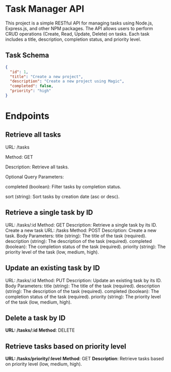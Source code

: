 # Task Manager API

This project is a simple RESTful API for managing tasks using Node.js, Express.js, and other NPM packages. The API allows users to perform CRUD operations (Create, Read, Update, Delete) on tasks. Each task includes a title, description, completion status, and priority level.

## Task Schema

```json
{
  "id": 1,
  "title": "Create a new project",
  "description": "Create a new project using Magic",
  "completed": false,
  "priority": "high"
}

```

# Endpoints
## Retrieve all tasks
URL: /tasks

Method: GET

Description: Retrieve all tasks.

Optional Query Parameters:

completed (boolean): Filter tasks by completion status.

sort (string): Sort tasks by creation date (asc or desc).



## Retrieve a single task by ID

URL: /tasks/:id
Method: GET
Description: Retrieve a single task by its ID.
Create a new task
URL: /tasks
Method: POST
Description: Create a new task.
Body Parameters:
title (string): The title of the task (required).
description (string): The description of the task (required).
completed (boolean): The completion status of the task (required).
priority (string): The priority level of the task (low, medium, high).


## Update an existing task by ID

URL: /tasks/:id
Method: PUT
Description: Update an existing task by its ID.
Body Parameters:
title (string): The title of the task (required).
description (string): The description of the task (required).
completed (boolean): The completion status of the task (required).
priority (string): The priority level of the task (low, medium, high).


## Delete a task by ID

**URL: /tasks/:id**
**Method**: DELETE

## Retrieve tasks based on priority level
**URL: /tasks/priority/:level**
**Method**: GET
**Description**: Retrieve tasks based on priority level (low, medium, high).